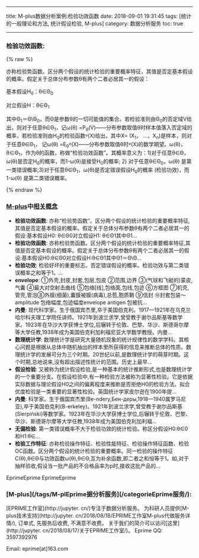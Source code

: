 
---
title: M-plus数据分析案例:检验功效函数
date: 2018-09-01 19:31:45
tags: [统计的一般理论和方法, 统计假设检验, M-plus]
category: 数据分析服务
toc: true

---



<span></span>
<!-- more -->



### 检验功效函数:

{% raw %}
<div class="p1">亦称检验势函数。区分两个假设的统计检验的重要概率特征，其值是否定基本假设的概率。假定关于总体分布参数θ有两个二者必居其一的假设：

<p align="center"></p><p>基本假设H<sub>0</sub>：θ∈Θ<sub>0</sub>

</p><p>对立假设H：θ∈Θ<sub>1</sub></p>

其中Θ<sub>1</sub>＝Θ\Θ<sub>0</sub>，而Θ是参数θ的一切可能值的集合。若检验准则由Θ<sub>0</sub>的否定域V给出，则对于任意θ∈Θ<sub>1</sub>，记ω(θ) =P<sub>θ</sub>(V)——分布参数取值θ时样本值落入否定域的概率，若检验准则由H<sub>0</sub>的检验函数ᵠ(X)给出，其中X= (X<sub>1</sub>， …，X<sub>n</sub>)是样本，则对于任意θ∈Θ<sub>1</sub>， 记ω(θ) =E<sub>θ</sub>ᵠ(X)——分布参数取值θ时ᵠ(X)的数学期望。ω(θ)，θ∈Θ<sub>1</sub>，作为θ的函数，称做“检验功效函数”。其概率意义为：1)对于任意θ∈Θ，ω(θ)是否定H<sub>0</sub>的概率，而1-ω(θ)是接受H<sub>0</sub>的概率; 2) 对于任意θ∈Θ<sub>0</sub>，ω(θ) 是第一类错误概率;3)对于任意θ∈Θ<sub>1</sub>，ω(θ)是否定错误假设H<sub>0</sub>的概率 (检验功效)，而1-ω(θ) 是第二类错误概率。</div>
{% endraw %}



### [M-plus](/tags/M-plus/)中[相关概念](/categories/数据分析服务)

- **检验功效函数**: 亦称“检验势函数”。区分两个假设的统计检验的重要概率特征,其值是否定基本假设的概率。假定关于总体分布参数θ有两个二者必居其一的假设:基本假设H0: θ∈Θ0对立假设H1: θ∈Θ1其中Θ1...
- **检验功效函数**: 亦称检验势函数。区分两个假设的统计检验的重要概率特征,其值是否定基本假设的概率。假定关于总体分布参数θ有两个二者必居其一的假设:基本假设H0:θ∈Θ0对立假设H:θ∈Θ1其中Θ1＝Θ\Θ...
- **检验功效**: 检验好坏的重要标志。否定错误假设的概率。检验功效与第二类错误概率之和等于1。...
- **envelope**: ①外壳,封皮,封套,包层,包皮 ②范围,边界 ③(气球和飞艇的)蒙皮,气囊 ④最大对空射击曲线 ⑤包络[线],包络面,包线,包迹 ⑥方框图 ⑦机壳,管壳,管泡⑧外膜(细菌),囊膜被膜(病毒),总苞,胞质鞘 ⑨信封 ⑩封套包装～ amplitude 包络幅度,包迹幅度envelope antigen 包被抗...
- **内曼**: 现代科学家。生于俄国宾杰里,卒于美国伯克利。1917—1921年在乌克兰哈尔科夫理工学院任讲师。1921年到波兰求学,曾受教于谢尔品斯基等数学家。1923年在华沙大学获博士学位,后辗转于伦敦、巴黎、华沙、斯德哥尔摩等大学任教,1938年成为美国伯克利加利福尼亚大学数学教授。内曼...
- **数理统计学**: 数理统计学是研究大量随机现象的统计规律性的数学学科。其核心问题是根据从总体中随机抽出的样本里所获得的信息来推断总体的性质。数理统计学的发展可分为三个时期。20世纪以前,是数理统计学的萌芽时期。这个时期,总地说来,没有超出描述性统计的范围。历史上最早...
- **假设检验**: 又被称为统计假设检验,是一种基本的统计推断形式,也是数理统计学的一个重要分支。在假设检验中,有一种检验方法被称为显著性检验。它是依据实际数据与理论假设H0之间的偏离程度来推断是否拒绝H0的检验方法。拟合优度检验是一类重要的显著性检验。英国统计学家皮尔逊在1900年提...
- **内曼**: 科学家。生于俄国宾杰里(Be-ndery,Бен-деры,1918—1940属罗马尼亚),卒于美国伯克利(B-erkeley)。1921年到波兰求学,曾受教于谢尔品斯基(Sierpiński)等数学家。1923年在华沙大学获博士学位,后辗转于伦敦、巴黎、华沙、斯德哥尔摩等大学任教,1938年成为美国伯克利加利福...
- **无偏检验**: 第一类错误概率不大于检验功效的统计检验。称区分假设H0:θ∈0和H1:θ∈...
- **检验工作特征**: 亦称检验操作特征、检验性能特征、检验操作特征函数、检验OC函数。区分两个假设的统计检验的重要概率。同一检验的操作特征C(θ),θ∈Θ与功效函数ω(θ),θ∈Θ,互为补余函数,即二者之和恒等于1。如,对于抽样验收,假设当一批产品的不合格品率为p时,接收这批产品的...


EprimeEprime
EprimeEprime
### [M-plus](/tags/M-plEprime据分析服务](/categorieEprime服务/):
[EPRIME工作室](http://jupyter. cn/)专注于数据分析服务。
为科研人员提供[M-plus技术支持](http://jupyter. cn/2018/08/18/EPRIME工作室M-plus代做服务详情/), 订单式, 先服务后收费, 不满意不收费。
关于我们的简介可以访问[这里](http://jupyter. cn/2018/08/17/关于EPRIME工作室/)。
Eprime
QQ: 3597392976

Email: eprime[at]163.com


